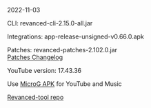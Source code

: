 2022-11-03
  
CLI: revanced-cli-2.15.0-all.jar  

Integrations: app-release-unsigned-v0.66.0.apk  

Patches: revanced-patches-2.102.0.jar  
[Patches Changelog](https://github.com/revanced/revanced-patches/releases/tag/v2.102.0)  

YouTube version: 17.43.36

Use [MicroG APK](https://github.com/inotia00/VancedMicroG/releases/latest/download/microg.apk) for YouTube and Music

[Revanced-tool repo](https://github.com/Kingsmanvn-Official/Revanced-tool)
